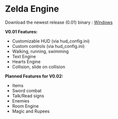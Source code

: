 # Zelda Engine

Download the newest release (0.01) binary :
[Windows](https://github.com/Aelbannan/Zelda-Open-Source-Engine/releases/download/v0.0.1/Zelda.Engine.v0.01.exe)

**V0.01 Features:**
* Customizable HUD (via hud_config.ini)
* Custom controls (via hud_config.ini)
* Walking, running, swimming
* Text Engine
* Hearts Engine
* Collision, slide on collision

**Planned Features for V0.02:**
* Items
* Sword combat
* Talk/Read signs
* Enemies
* Room Engine
* Magic and Rupees
